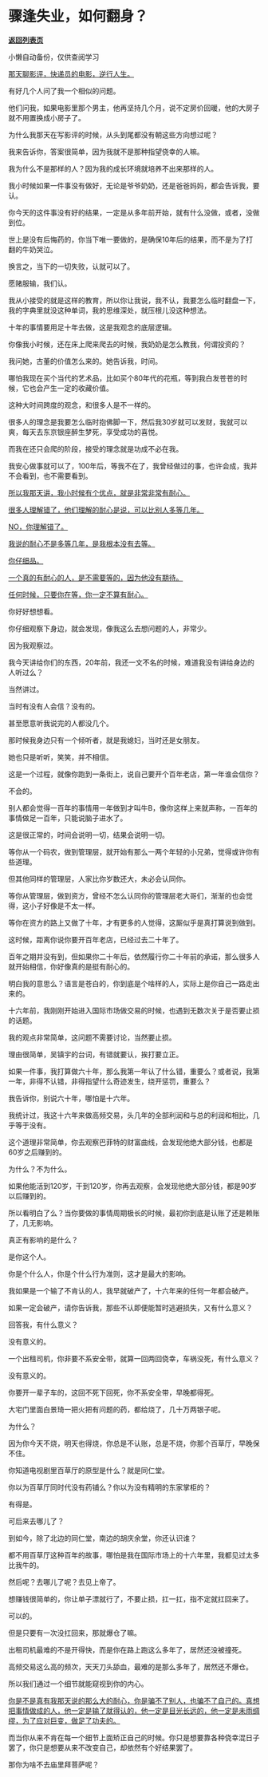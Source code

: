 # 骤逢失业，如何翻身？

[**返回列表页**](/gzh/记忆承载3)

小懒自动备份，仅供查阅学习

[那天聊影评，快递员的电影，逆行人生。](http://mp.weixin.qq.com/s?__biz=MzU0MjYwNDU2Mw==&mid=2247515425&idx=1&sn=dc72d57165d5e2455d54a6dba4889de6&chksm=fb1ad15dcc6d584bf5afa339f4e1dafc10d90a2445406863cca238242c8740562357944ee5fe&scene=21#wechat_redirect)

有好几个人问了我一个相似的问题。

他们问我，如果电影里那个男主，他再坚持几个月，说不定房价回暖，他的大房子就不用置换成小房子了。

为什么我那天在写影评的时候，从头到尾都没有朝这些方向想过呢？  

我来告诉你，答案很简单，因为我就不是那种指望侥幸的人嘛。  

我为什么不是那样的人？因为我的成长环境就培养不出来那样的人。

我小时候如果一件事没有做好，无论是爷爷奶奶，还是爸爸妈妈，都会告诉我，要认。  

你今天的这件事没有好的结果，一定是从多年前开始，就有什么没做，或者，没做到位。

世上是没有后悔药的，你当下唯一要做的，是确保10年后的结果，而不是为了打翻的牛奶哭泣。  

换言之，当下的一切失败，认就可以了。  

愿赌服输，我们认。

我从小接受的就是这样的教育，所以你让我说，我不认，我要怎么临时翻盘一下，我的字典里就没这种单词，我的思维深处，就压根儿没这种想法。  

十年的事情要用足十年去做，这是我观念的底层逻辑。  

你像我小时候，还在床上爬来爬去的时候，我奶奶是怎么教我，何谓投资的？  

我问她，古董的价值怎么来的。她告诉我，时间。  

哪怕我现在买个当代的艺术品，比如买个80年代的花瓶，等到我白发苍苍的时候，它也会产生一定的收藏价值。

这种大时间跨度的观念，和很多人是不一样的。  

很多人的理念是我要怎么临时抱佛脚一下，然后我30岁就可以发财，我就可以爽，每天去东京银座醉生梦死，享受成功的喜悦。  

而我在还只会爬的阶段，接受的理念就是功成不必在我。  

我安心做事就可以了，100年后，等我不在了，我曾经做过的事，也许会成，我并不会看到，也不需要看到。  

[所以我那天讲，我小时候有个优点，就是非常非常有耐心。  
](http://mp.weixin.qq.com/s?__biz=MzkwMzQ1MzczOQ==&mid=2247484171&idx=1&sn=66e805158e844128a24f899d8a98154b&chksm=c0974e4ff7e0c75990d2180928f5e2956e402cfa64e222d49ecb464376ad2fd8848af6f87547&scene=21#wechat_redirect)

[很多人理解错了，他们理解的耐心是说，可以比别人多等几年。  
](http://mp.weixin.qq.com/s?__biz=MzkwMzQ1MzczOQ==&mid=2247484171&idx=1&sn=66e805158e844128a24f899d8a98154b&chksm=c0974e4ff7e0c75990d2180928f5e2956e402cfa64e222d49ecb464376ad2fd8848af6f87547&scene=21#wechat_redirect)

[NO，你理解错了。](http://mp.weixin.qq.com/s?__biz=MzkwMzQ1MzczOQ==&mid=2247484171&idx=1&sn=66e805158e844128a24f899d8a98154b&chksm=c0974e4ff7e0c75990d2180928f5e2956e402cfa64e222d49ecb464376ad2fd8848af6f87547&scene=21#wechat_redirect)

[我说的耐心不是多等几年，是我根本没有去等。  
](http://mp.weixin.qq.com/s?__biz=MzkwMzQ1MzczOQ==&mid=2247484171&idx=1&sn=66e805158e844128a24f899d8a98154b&chksm=c0974e4ff7e0c75990d2180928f5e2956e402cfa64e222d49ecb464376ad2fd8848af6f87547&scene=21#wechat_redirect)

[你仔细品。](http://mp.weixin.qq.com/s?__biz=MzkwMzQ1MzczOQ==&mid=2247484171&idx=1&sn=66e805158e844128a24f899d8a98154b&chksm=c0974e4ff7e0c75990d2180928f5e2956e402cfa64e222d49ecb464376ad2fd8848af6f87547&scene=21#wechat_redirect)

[一个真的有耐心的人，是不需要等的，因为他没有期待。](http://mp.weixin.qq.com/s?__biz=MzkwMzQ1MzczOQ==&mid=2247484171&idx=1&sn=66e805158e844128a24f899d8a98154b&chksm=c0974e4ff7e0c75990d2180928f5e2956e402cfa64e222d49ecb464376ad2fd8848af6f87547&scene=21#wechat_redirect)

[任何时候，只要你在等，你一定不算有耐心。](http://mp.weixin.qq.com/s?__biz=MzkwMzQ1MzczOQ==&mid=2247484171&idx=1&sn=66e805158e844128a24f899d8a98154b&chksm=c0974e4ff7e0c75990d2180928f5e2956e402cfa64e222d49ecb464376ad2fd8848af6f87547&scene=21#wechat_redirect)

你好好想想看。  

你仔细观察下身边，就会发现，像我这么去想问题的人，非常少。  

因为我观察过。

我今天讲给你们的东西，20年前，我还一文不名的时候，难道我没有讲给身边的人听过么？

当然讲过。

当时有没有人会信？没有的。  

甚至愿意听我说完的人都没几个。

那时候我身边只有一个倾听者，就是我媳妇，当时还是女朋友。  

她也只是听听，笑笑，并不相信。  

这是一个过程，就像你跑到一条街上，说自己要开个百年老店，第一年谁会信你？  

不会的。

别人都会觉得一百年的事情用一年做到才叫牛B，像你这样上来就声称，一百年的事情做足一百年，只能说脑子进水了。  

这是很正常的，时间会说明一切，结果会说明一切。

等你从一个码农，做到管理层，就开始有那么一两个年轻的小兄弟，觉得或许你有些道理。

但其他同样的管理层，人家比你岁数还大，未必会认同你。  

等你从管理层，做到资方，曾经不怎么认同你的管理层老大哥们，渐渐的也会觉得，这小子好像是不太一样。  

等你在资方的路上又做了十年，才有更多的人觉得，这厮似乎是真打算说到做到。  

这时候，距离你说你要开百年老店，已经过去二十年了。

百年之期并没有到，但如果你二十年后，依然履行你二十年前的承诺，那么很多人就开始相信，你好像真的是挺有耐心的。  

明白我的意思么？语言是苍白的，你到底是个啥样的人，实际上是你自己一路走出来的。

十六年前，我刚刚开始进入国际市场做交易的时候，也遇到无数次关于是否要止损的话题。  

我的观点非常简单，这问题不需要讨论，当然要止损。  

理由很简单，吴镇宇的台词，有错就要认，挨打要立正。  

如果一件事，我打算做六十年，那么我第一年认了什么错，重要么？或者说，我第一年，非得不认错，非得指望什么奇迹发生，绕开惩罚，重要么？  

我告诉你，别说六十年，哪怕是十六年。  

我统计过，我这十六年来做高频交易，头几年的全部利润和与总的利润和相比，几乎等于没有。

这个道理非常简单，你去观察巴菲特的财富曲线，会发现他绝大部分钱，也都是60岁之后赚到的。  

为什么？不为什么。  

如果他能活到120岁，干到120岁，你再去观察，会发现他绝大部分钱，都是90岁以后赚到的。

所以看明白了么？当你要做的事情周期极长的时候，最初你到底是认账了还是赖账了，几无影响。  

真正有影响的是什么？

是你这个人。

你是个什么人，你是个什么行为准则，这才是最大的影响。  

我如果是一个输了不肯认的人，我早就破产了，十六年来的任何一年都会破产。  

如果一定会破产，请你告诉我，那些不认即便能暂时逃避损失，又有什么意义？

回答我，有什么意义？  

没有意义的。

一个出租司机，你非要不系安全带，就算一回两回侥幸，车祸没死，有什么意义？

没有意义的。

你要开一辈子车的，这回不死下回死，你不系安全带，早晚都得死。

大宅门里面白景琦一把火把有问题的药，都给烧了，几十万两银子呢。  

为什么？

因为你今天不烧，明天也得烧，你总是不认账，总是不烧，你那个百草厅，早晚保不住。  

你知道电视剧里百草厅的原型是什么？就是同仁堂。  

你以为百草厅同时代没有药铺么？你以为没有精明的东家掌柜的？

有得是。

可后来去哪儿了？

到如今，除了北边的同仁堂，南边的胡庆余堂，你还认识谁？  

都不用百草厅这种百年的故事，哪怕是我在国际市场上的十六年里，我都见过太多比我牛的。  

然后呢？去哪儿了呢？去见上帝了。

想赚钱很简单的，你让单子漂就行了，不要止损，扛一扛，指不定就扛回来了。  

可以的。

但是只要有一次没扛回来，那就爆仓了嘛。  

出租司机最难的不是开得快，而是你在路上跑这么多年了，居然还没被撞死。  

高频交易这么高的频次，天天刀头舔血，最难的是那么多年了，居然还不爆仓。

所以我们通过一个细节就能窥视到你的内心。

[你是不是真有我那天说的那么大的耐心，你是骗不了别人，也骗不了自己的。真想把事情做成的人，他一定是输了就得认的，他一定是目光长远的，他一定是未雨绸缪，为了应对巨变，做足了功夫的。](http://mp.weixin.qq.com/s?__biz=MzkwMzQ1MzczOQ==&mid=2247484171&idx=1&sn=66e805158e844128a24f899d8a98154b&chksm=c0974e4ff7e0c75990d2180928f5e2956e402cfa64e222d49ecb464376ad2fd8848af6f87547&scene=21#wechat_redirect)

而当你从来不肯在每一个细节上面矫正自己的时候。你只是想要靠各种侥幸混日子罢了，你只是想要从来不改变自己，却依然有个好结果罢了。

那你为啥不去庙里拜菩萨呢？

